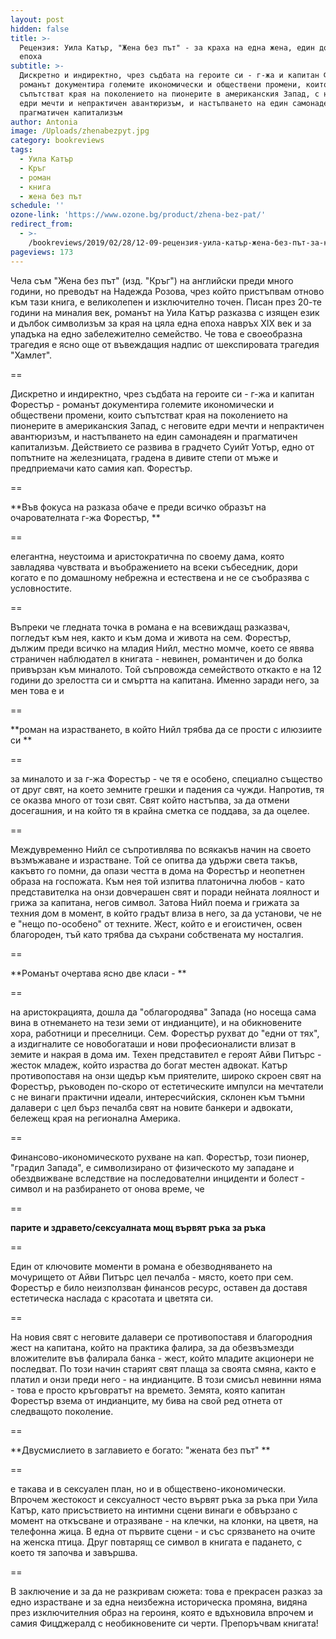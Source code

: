 ```yaml
---
layout: post
hidden: false
title: >-
  Рецензия: Уила Катър, "Жена без път" - за краха на една жена, един дом и цяла
  епоха
subtitle: >-
  Дискретно и индиректно, чрез съдбата на героите си - г-жа и капитан Форестър -
  романът документира големите икономически и обществени промени, които
  съпътстват края на поколението на пионерите в американския Запад, с неговите
  едри мечти и непрактичен авантюризъм, и настъпването на един самонадеян и
  прагматичен капитализъм
author: Antonia
image: /Uploads/zhenabezpyt.jpg
category: bookreviews
tags:
  - Уила Катър
  - Кръг
  - роман
  - книга
  - жена без път
schedule: ''
ozone-link: 'https://www.ozone.bg/product/zhena-bez-pat/'
redirect_from:
  - >-
    /bookreviews/2019/02/28/12-09-рецензия-уила-катър-жена-без-път-за-краха-на-една-жена-един-дом-и-цяла-ера
pageviews: 173
---
```

Чела съм "Жена без път" (изд. "Кръг") на английски преди много години, но преводът на Надежда Розова, чрез който пристъпвам отново към тази книга, е великолепен и изключително точен. Писан през 20-те години на миналия век, романът на Уила Катър разказва с изящен език и дълбок символизъм за края на цяла една епоха навръх XIX век и за упадъка на едно забележително семейство. Че това е своеобразна трагедия е ясно още от въвеждащия надпис от шекспировата трагедия "Хамлет". 

\==

Дискретно и индиректно, чрез съдбата на героите си - г-жа и капитан Форестър - романът документира големите икономически и обществени промени, които съпътстват края на поколението на пионерите в американския Запад, с неговите едри мечти и непрактичен авантюризъм, и настъпването на един самонадеян и прагматичен капитализъм. Действието се развива в градчето Суийт Уотър, едно от попътните на железницата, градена в дивите степи от мъже и предприемачи като самия кап. Форестър. 

\==

**Във фокуса на разказа обаче е преди всичко образът на очарователната г-жа Форестър, **

\==

елегантна, неустоима и аристократична по своему дама, която завладява чувствата и въображението на всеки събеседник, дори когато е по домашному небрежна и естествена и не се съобразява с условностите. 

\==

Въпреки че гледната точка в романа е на всевиждащ разказвач, погледът към нея, както и към дома и живота на сем. Форестър, дължим преди всичко на младия Нийл, местно момче, което се явява страничен наблюдател в книгата - невинен, романтичен и до болка привързан към миналото. Той съпровожда семейството откакто е на 12 години до зрелостта си и смъртта на капитана. Именно заради него, за мен това е и 

\==

**роман на израстването, в който Нийл трябва да се прости с илюзиите си **

\==

за миналото и за г-жа Форестър - че тя е особено, специално същество от друг свят, на което земните грешки и падения са чужди. Напротив, тя се оказва много от този свят. Свят който настъпва, за да отмени досегашния, и на който тя в крайна сметка се поддава, за да оцелее. 

\==

Междувременно Нийл се съпротивлява по всякакъв начин на своето възмъжаване и израстване. Той се опитва да удържи света такъв, какъвто го помни, да опази честта в дома на Форестър и неопетнен образа на госпожата. Към нея той изпитва платонична любов - като представителка на онзи довчерашен свят и поради нейната лоялност и грижа за капитана, негов символ. Затова Нийл поема и грижата за техния дом в момент, в който градът влиза в него, за да установи, че не е "нещо по-особено" от техните. Жест, който е и егоистичен, освен благороден, тъй като трябва да съхрани собствената му носталгия. 

\==

**Романът очертава ясно две класи - **

\==

на аристокрацията, дошла да "облагородява" Запада (но носеща сама вина в отнемането на тези земи от индианците), и на обикновените хора, работници и преселници. Сем. Форестър рухват до "едни от тях", а издигналите се новобогаташи и нови професионалисти влизат в земите и накрая в дома им. Техен представител е героят Айви Питърс - жесток младеж, който израства до богат местен адвокат. Катър противопоставя на онзи щедър към приятелите, широко скроен свят на Форестър, ръководен по-скоро от естетическите импулси на мечтатели с не винаги практични идеали, интересчийския, склонен към тъмни далавери с цел бърз печалба свят на новите банкери и адвокати, бележещ края на регионална Америка.  

\==

Финансово-икономическото рухване на кап. Форестър, този пионер, "градил Запада", е символизирано от физическото му западане и обездвижване вследствие на последователни инциденти и болест - символ и на разбирането от онова време, че 

\==

**парите и здравето/сексуалната мощ вървят ръка за ръка**

\==

Един от ключовите моменти в романа е обезводняването на мочурището от Айви Питърс цел печалба - място, което при сем. Форестър е било неизползван финансов ресурс, оставен да доставя естетическа наслада с красотата и цветята си. 

\==

На новия свят с неговите далавери се противопоставя и благородния жест на капитана, който на практика фалира, за да обезвъзмезди вложителите във фалирала банка - жест, който младите акционери не последват. По този начин старият свят плаща за своята смяна, както е платил и онзи преди него - на индианците. В този смисъл невинни няма - това е просто кръговратът на времето. Земята, която капитан Форестър взема от индианците, му бива на свой ред отнета от следващото поколение. 

\==

**Двусмислието в заглавието е богато: "жената без път" **

\==

е такава и в сексуален план, но и в обществено-икономически. Впрочем жестокост и сексуалност често вървят ръка за ръка при Уила Катър, като присъствието на интимни сцени винаги е обвързано с момент на откъсване и отразяване - на клечки, на клонки, на цветя, на телефонна жица. В една от първите сцени - и със срязването на очите на женска птица. Друг повтарящ се символ в книгата е падането, с което тя започва и завършва.

\==

В заключение и за да не разкривам сюжета: това е прекрасен разказ за едно израстване и за една неизбежна историческа промяна, видяна през изключителния образ на героиня, която е вдъхновила впрочем и самия Фицджералд с необикновените си черти. Препоръчвам книгата!

